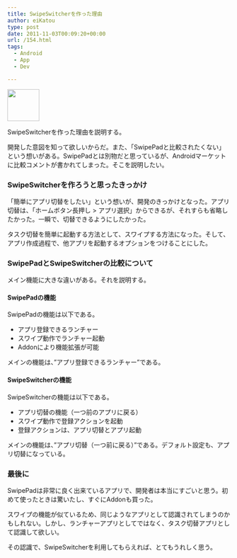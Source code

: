 ```yaml
---
title: SwipeSwitcherを作った理由
author: eiKatou
type: post
date: 2011-11-03T00:09:20+00:00
url: /154.html
tags:
  - Android
  - App
  - Dev

---
```

[<img src="http://eikatou.net/blog/wp-content/uploads/2011/11/icon.png" alt="" title="icon" width="72" height="72" class="alignnone size-full wp-image-168" />][1]

SwipeSwitcherを作った理由を説明する。
  
開発した意図を知って欲しいからだ。また、「SwipePadと比較されたくない」という想いがある。SwipePadとは別物だと思っているが、Androidマーケットに比較コメントが書かれてしまった。そこを説明したい。

<!--more-->

### SwipeSwitcherを作ろうと思ったきっかけ

「簡単にアプリ切替をしたい」という想いが、開発のきっかけとなった。アプリ切替は、「ホームボタン長押し > アプリ選択」からできるが、それすらも省略したかった。一瞬で、切替できるようにしたかった。
  
タスク切替を簡単に起動する方法として、スワイプする方法になった。そして、アプリ作成過程で、他アプリを起動するオプションをつけることにした。

### SwipePadとSwipeSwitcherの比較について

メイン機能に大きな違いがある。それを説明する。

#### SwipePadの機能

SwipePadの機能は以下である。

  * アプリ登録できるランチャー
  * スワイプ動作でランチャー起動
  * Addonにより機能拡張が可能

メインの機能は、”アプリ登録できるランチャー”である。

#### SwipeSwitcherの機能

SwipeSwitcherの機能は以下である。

  * アプリ切替の機能（一つ前のアプリに戻る）
  * スワイプ動作で登録アクションを起動
  * 登録アクションは、アプリ切替とアプリ起動

メインの機能は、”アプリ切替（一つ前に戻る）”である。デフォルト設定も、アプリ切替になっている。

### 最後に

SwipePadは非常に良く出来ているアプリで、開発者は本当にすごいと思う。初めて使ったときは驚いたし、すぐにAddonも買った。

スワイプの機能が似ているため、同じようなアプリとして認識されてしまうのかもしれない。しかし、ランチャーアプリとしてではなく、タスク切替アプリとして認識して欲しい。
  
その認識で、SwipeSwitcherを利用してもらえれば、とてもうれしく思う。

 [1]: http://eikatou.net/blog/wp-content/uploads/2011/11/icon.png
